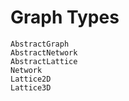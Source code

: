 # Graph Types

```@docs
AbstractGraph
AbstractNetwork
AbstractLattice
Network
Lattice2D
Lattice3D
```
